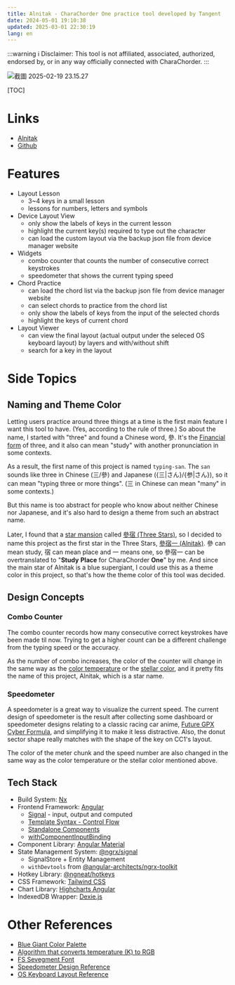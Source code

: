 ```yaml
---
title: Alnitak - CharaChorder One practice tool developed by Tangent
date: 2024-05-01 19:10:38
updated: 2025-03-01 22:30:19
lang: en
---
```

:::warning
:information_source: Disclaimer: This tool is not affiliated, associated, authorized, endorsed by, or in any way officially connected with CharaChorder.
:::

![截圖 2025-02-19 23.15.27](https://hackmd.io/_uploads/HJR3BOX51l.png)

[TOC]

# Links

- [Alnitak](https://andy23512.github.io/alnitak/)
- [Github](https://github.com/andy23512/alnitak)

# Features

- Layout Lesson
  - 3~4 keys in a small lesson
  - lessons for numbers, letters and symbols
- Device Layout View
  - only show the labels of keys in the current lesson
  - highlight the current key(s) required to type out the character
  - can load the custom layout via the backup json file from device manager website
- Widgets
  - combo counter that counts the number of consecutive correct keystrokes
  - speedometer that shows the current typing speed
- Chord Practice
  - can load the chord list via the backup json file from device manager website
  - can select chords to practice from the chord list
  - only show the labels of keys from the input of the selected chords
  - highlight the keys of current chord
- Layout Viewer
  - can view the final layout (actual output under the seleced OS keyboard layout) by layers and with/without shift
  - search for a key in the layout

# Side Topics

## Naming and Theme Color

Letting users practice around three things at a time is the first main feature I want this tool to have. (Yes, according to the rule of three.) So about the name, I started with "three" and found a Chinese word, 參. It's the [Financial form](https://en.wikipedia.org/wiki/Chinese_numerals#Ordinary_numerals) of three, and it also can mean "study" with another pronunciation in some contexts.

As a result, the first name of this project is named `typing-san`. The `san` sounds like three in Chinese (三/參) and Japanese ({三|さん}/{参|さん}), so it can mean "typing three or more things". (三 in Chinese can mean "many" in some contexts.)

But this name is too abstract for people who know about neither Chinese nor Japanese, and it's also hard to design a theme from such an abstract name.

Later, I found that a [star mansion](https://en.wikipedia.org/wiki/Star_(Chinese_constellation)) called [參宿 (Three Stars)](https://en.wikipedia.org/wiki/Three_Stars_(Chinese_constellation)), so I decided to name this project as the first star in the Three Stars, [參宿一 (Alnitak)](https://en.wikipedia.org/wiki/Alnitak). 參 can mean study, 宿 can mean place and 一 means one, so 參宿一 can be overtranslated to "**Study** **Place** for CharaChorder **One**" by me. And since the main star of Alnitak is a blue supergiant, I could use this as a theme color in this project, so that's how the theme color of this tool was decided.

## Design Concepts

### Combo Counter

The combo counter records how many consecutive correct keystrokes have been made til now. Trying to get a higher count can be a different challenge from the typing speed or the accuracy. 

As the number of combo increases, the color of the counter will change in the same way as the [color temperature](https://en.wikipedia.org/wiki/Color_temperature) or the [stellar color](https://en.wikipedia.org/wiki/Stellar_classification), and it pretty fits the name of this project, Alnitak, which is a star name.

### Speedometer

A speedometer is a great way to visualize the current speed. The current design of speedometer is the result after collecting some dashboard or speedometer designs relating to a classic racing car anime, [Future GPX Cyber Formula](https://en.wikipedia.org/wiki/Future_GPX_Cyber_Formula), and simplifying it to make it less distractive. Also, the donut sector shape really matches with the shape of the key on CC1's layout.

The color of the meter chunk and the speed number are also changed in the same way as the color temperature or the stellar color mentioned above.

## Tech Stack

- Build System: [Nx](https://nx.dev/)
- Frontend Framework: [Angular](https://angular.dev/)
  - [Signal](https://angular.dev/guide/signals) - input, output and computed
  - [Template Syntax - Control Flow](https://angular.dev/guide/templates/control-flow) 
  - [Standalone Components](https://angular.dev/guide/components/importing#standalone-components)
  - [withComponentInputBinding](https://angular.dev/guide/routing/routing-with-urlmatcher#configure-your-routes-for-your-application)
- Component Library: [Angular Material](https://material.angular.io/)
- State Management System: [@ngrx/signal](https://ngrx.io/guide/signals/)
  - SignalStore + Entity Management
  - `withDevtools` from [@angular-architects/ngrx-toolkit](https://github.com/angular-architects/ngrx-toolkit)
- Hotkey Library: [@ngneat/hotkeys](https://github.com/ngneat/hotkeys)
- CSS Framework: [Tailwind CSS](https://tailwindcss.com/)
- Chart Library: [Highcharts Angular](https://github.com/highcharts/highcharts-angular)
- IndexedDB Wrapper: [Dexie.js](https://dexie.org/)

# Other References

- [Blue Giant Color Palette](https://www.color-hex.com/color-palette/28907)
- [Algorithm that converts temperature (K) to RGB](https://tannerhelland.com/2012/09/18/convert-temperature-rgb-algorithm-code.html)
- [FS Sevegment Font](https://fontstruct.com/fontstructions/show/2390233/fs-sevegment)
- [Speedometer Design Reference](https://www.youtube.com/watch?v=kyjPWP7NGuk)
- [OS Keyboard Layout Reference](https://kbdlayout.info/)
